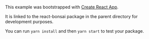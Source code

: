 This example was bootstrapped with [Create React App](https://github.com/facebook/create-react-app).

It is linked to the react-bonsai package in the parent directory for development purposes.

You can run `yarn install` and then `yarn start` to test your package.
